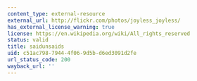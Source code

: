 ```yaml
---
content_type: external-resource
external_url: http://flickr.com/photos/joyless_joyless/
has_external_license_warning: true
license: https://en.wikipedia.org/wiki/All_rights_reserved
status: valid
title: saidunsaids
uid: c51ac798-7944-4f06-9d5b-d6ed3091d2fe
url_status_code: 200
wayback_url: ''
---
```

